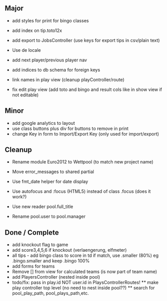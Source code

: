 
## Major

* add styles for print for bingo classes
* add index on tip.toto12x

* add export to JobsController (use keys for export tips in csv/plain text)
* Use de locale
* add next player/previous player nav
* add indices to db schema for foreign keys

* link names in play view (cleanup playController/route)
* fix edit play view (add toto and bingo and result cols like in show view if not editable)

## Minor

* add google analytics to layout
* use class buttons plus div for buttons to remove in print 
* change Key in form to Import/Export Key (only used for import/export)

## Cleanup

* Rename module Euro2012 to Wettpool (to match new project name)
* Move error_messages to shared partial
* Use fmt_date helper for date display

* Use autofocus and :focus (HTML5) instead of class .focus (does it work?)
* Use new reader pool.full_title
* Rename pool.user to pool.manager


## Done / Complete

* add knockout flag to game
* add score3,4,5,6  if knockout (verlaengerung, elfmeter)
* all tips - add bingo class to score in td if match, use .smaller (80%) eg .bingo.smaller and keep .bingo 100%
* add forms for teams
* Remove [] from view for calculated teams (is now part of team name)
* add PlayersController (nested inside pool) 
* todo/fix: pass in play.id NOT user.id in PlaysControllerRoutes!
  ** make play controller top level (no need to nest inside pool??)
  ** search for pool_play_path, pool_plays_path,etc.